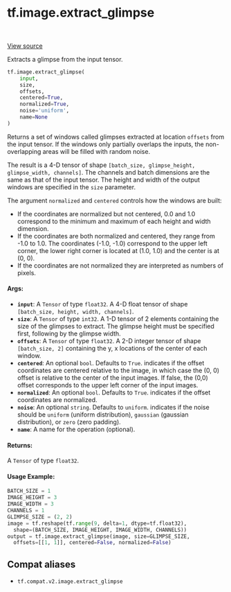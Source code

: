 <div itemscope itemtype="http://developers.google.com/ReferenceObject">
<meta itemprop="name" content="tf.image.extract_glimpse" />
<meta itemprop="path" content="Stable" />
</div>

# tf.image.extract_glimpse

<!-- Insert buttons and diff -->

<table class="tfo-notebook-buttons tfo-api" align="left">
</table>

<a target="_blank" href="/code/stable/tensorflow/python/ops/image_ops_impl.py">View source</a>



Extracts a glimpse from the input tensor.

``` python
tf.image.extract_glimpse(
    input,
    size,
    offsets,
    centered=True,
    normalized=True,
    noise='uniform',
    name=None
)
```



<!-- Placeholder for "Used in" -->

Returns a set of windows called glimpses extracted at location
`offsets` from the input tensor. If the windows only partially
overlaps the inputs, the non-overlapping areas will be filled with
random noise.

The result is a 4-D tensor of shape `[batch_size, glimpse_height,
glimpse_width, channels]`. The channels and batch dimensions are the
same as that of the input tensor. The height and width of the output
windows are specified in the `size` parameter.

The argument `normalized` and `centered` controls how the windows are built:

* If the coordinates are normalized but not centered, 0.0 and 1.0
  correspond to the minimum and maximum of each height and width
  dimension.
* If the coordinates are both normalized and centered, they range from
  -1.0 to 1.0. The coordinates (-1.0, -1.0) correspond to the upper
  left corner, the lower right corner is located at (1.0, 1.0) and the
  center is at (0, 0).
* If the coordinates are not normalized they are interpreted as
  numbers of pixels.

#### Args:


* <b>`input`</b>: A `Tensor` of type `float32`. A 4-D float tensor of shape
  `[batch_size, height, width, channels]`.
* <b>`size`</b>: A `Tensor` of type `int32`. A 1-D tensor of 2 elements containing the
  size of the glimpses to extract.  The glimpse height must be specified
  first, following by the glimpse width.
* <b>`offsets`</b>: A `Tensor` of type `float32`. A 2-D integer tensor of shape
  `[batch_size, 2]` containing the y, x locations of the center of each
  window.
* <b>`centered`</b>: An optional `bool`. Defaults to `True`. indicates if the offset
  coordinates are centered relative to the image, in which case the (0, 0)
  offset is relative to the center of the input images. If false, the (0,0)
  offset corresponds to the upper left corner of the input images.
* <b>`normalized`</b>: An optional `bool`. Defaults to `True`. indicates if the offset
  coordinates are normalized.
* <b>`noise`</b>: An optional `string`. Defaults to `uniform`. indicates if the noise
  should be `uniform` (uniform distribution), `gaussian` (gaussian
  distribution), or `zero` (zero padding).
* <b>`name`</b>: A name for the operation (optional).


#### Returns:

A `Tensor` of type `float32`.



#### Usage Example:

```python
BATCH_SIZE = 1
IMAGE_HEIGHT = 3
IMAGE_WIDTH = 3
CHANNELS = 1
GLIMPSE_SIZE = (2, 2)
image = tf.reshape(tf.range(9, delta=1, dtype=tf.float32),
  shape=(BATCH_SIZE, IMAGE_HEIGHT, IMAGE_WIDTH, CHANNELS))
output = tf.image.extract_glimpse(image, size=GLIMPSE_SIZE,
  offsets=[[1, 1]], centered=False, normalized=False)
 ```


## Compat aliases

* `tf.compat.v2.image.extract_glimpse`

